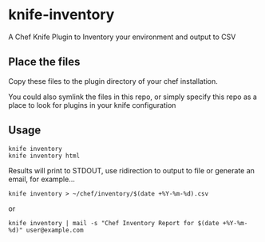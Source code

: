 knife-inventory
===============

A Chef Knife Plugin to Inventory your environment and output to CSV


## Place the files

Copy these files to the plugin directory of your chef installation.

You could also symlink the files in this repo, or simply specify this repo as a place to look for plugins in your knife configuration

## Usage

```
knife inventory
knife inventory html
```

Results will print to STDOUT, use ridirection to output to file or generate an email, for example...

```
knife inventory > ~/chef/inventory/$(date +%Y-%m-%d).csv
```

or

```
knife inventory | mail -s "Chef Inventory Report for $(date +%Y-%m-%d)" user@example.com
```
